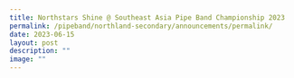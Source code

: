 ```yaml
---
title: Northstars Shine @ Southeast Asia Pipe Band Championship 2023
permalink: /pipeband/northland-secondary/announcements/permalink/
date: 2023-06-15
layout: post
description: ""
image: ""
---
```

